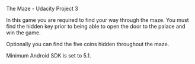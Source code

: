 The Maze - Udacity Project 3

In this game you are required to find your way through the maze.  You must find the hidden key 
prior to being able to open the door to the palace and win the game.

Optionally you can find the five coins hidden throughout the maze.

Minimum Android SDK is set to 5.1.  
